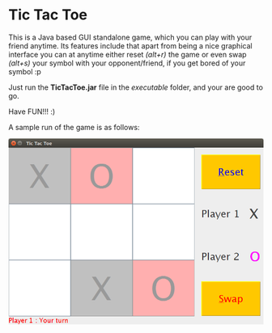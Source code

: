# Tic Tac Toe
This is a Java based GUI standalone game, which you can play with your friend anytime.
Its features include that apart from being a nice graphical interface you can at anytime either reset _(alt+r)_ the game
or even swap _(alt+s)_ your symbol with your opponent/friend, if you get bored of your symbol :p

Just run the **TicTacToe.jar** file in the *executable* folder, and your are good to go.

Have FUN!!! :)

A sample run of the game is as follows:

![alt text](https://raw.githubusercontent.com/AshHash/Tic_Tac_Toe-Standalone-Game/master/img/tic_tac_toe.png)
